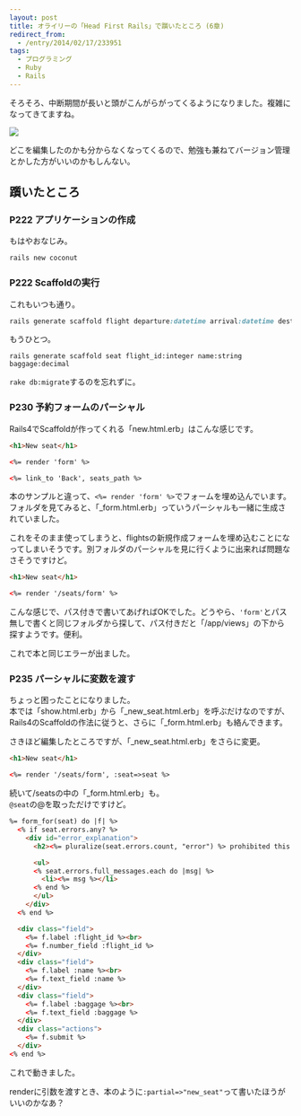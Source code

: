 ```yaml
---
layout: post
title: オライリーの「Head First Rails」で躓いたところ (6章)
redirect_from: 
  - /entry/2014/02/17/233951
tags:
  - プログラミング
  - Ruby
  - Rails
---
```


そろそろ、中断期間が長いと頭がこんがらがってくるようになりました。複雑になってきてますね。

<a href="https://www.amazon.co.jp/First-Rails-%E2%80%95%E9%A0%AD%E3%81%A8%E3%81%8B%E3%82%89%E3%81%A0%E3%81%A7%E8%A6%9A%E3%81%88%E3%82%8BRails%E3%81%AE%E5%9F%BA%E6%9C%AC-David-Griffiths/dp/4873114381/ref=as_li_ss_il?ie=UTF8&qid=1515597257&sr=8-1&keywords=Head+First+Rails&linkCode=li2&tag=honeniq0b-22&linkId=0d1e55c54cbc1109c0515719c8f0bb33" target="_blank"><img border="0" src="//ws-fe.amazon-adsystem.com/widgets/q?_encoding=UTF8&ASIN=4873114381&Format=_SL160_&ID=AsinImage&MarketPlace=JP&ServiceVersion=20070822&WS=1&tag=honeniq0b-22" ></a><img src="https://ir-jp.amazon-adsystem.com/e/ir?t=honeniq0b-22&l=li2&o=9&a=4873114381" width="1" height="1" border="0" alt="" style="border:none !important; margin:0px !important;" />

どこを編集したのかも分からなくなってくるので、勉強も兼ねてバージョン管理とかした方がいいのかもしんない。

## 躓いたところ

### P222 アプリケーションの作成

もはやおなじみ。

```ruby
rails new coconut
```

### P222 Scaffoldの実行

これもいつも通り。

```ruby
rails generate scaffold flight departure:datetime arrival:datetime destination:string baggage_allowance:decimal capacity:integer
```

もうひとつ。
```
rails generate scaffold seat flight_id:integer name:string baggage:decimal
```

``rake db:migrate``するのを忘れずに。


### P230 予約フォームのパーシャル

Rails4でScaffoldが作ってくれる「new.html.erb」はこんな感じです。

```html
<h1>New seat</h1>

<%= render 'form' %>

<%= link_to 'Back', seats_path %>
```

本のサンプルと違って、``<%= render 'form' %>``でフォームを埋め込んでいます。フォルダを見てみると、「_form.html.erb」っていうパーシャルも一緒に生成されていました。

これをそのまま使ってしまうと、flightsの新規作成フォームを埋め込むことになってしまいそうです。別フォルダのパーシャルを見に行くように出来れば問題なさそうですけど。

```html
<h1>New seat</h1>

<%= render '/seats/form' %>

```
こんな感じで、パス付きで書いてあげればOKでした。どうやら、``'form'``とパス無しで書くと同じフォルダから探して、パス付きだと「/app/views」の下から探すようです。便利。

これで本と同じエラーが出ました。


### P235 パーシャルに変数を渡す

ちょっと困ったことになりました。  
本では「show.html.erb」から「_new_seat.html.erb」を呼ぶだけなのですが、Rails4のScaffoldの作法に従うと、さらに「_form.html.erb」も絡んできます。

さきほど編集したところですが、「_new_seat.html.erb」をさらに変更。

```html
<h1>New seat</h1>

<%= render '/seats/form', :seat=>seat %>

```

続いて/seatsの中の「_form.html.erb」も。  
``@seat``の@を取っただけですけど。

```html
%= form_for(seat) do |f| %>
  <% if seat.errors.any? %>
    <div id="error_explanation">
      <h2><%= pluralize(seat.errors.count, "error") %> prohibited this seat from being saved:</h2>

      <ul>
      <% seat.errors.full_messages.each do |msg| %>
        <li><%= msg %></li>
      <% end %>
      </ul>
    </div>
  <% end %>

  <div class="field">
    <%= f.label :flight_id %><br>
    <%= f.number_field :flight_id %>
  </div>
  <div class="field">
    <%= f.label :name %><br>
    <%= f.text_field :name %>
  </div>
  <div class="field">
    <%= f.label :baggage %><br>
    <%= f.text_field :baggage %>
  </div>
  <div class="actions">
    <%= f.submit %>
  </div>
<% end %>

```

これで動きました。

renderに引数を渡すとき、本のように``:partial=>"new_seat"``って書いたほうがいいのかなあ？

